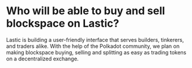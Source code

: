 # Who will be able to buy and sell blockspace on Lastic?

Lastic is building a user-friendly interface that serves builders, tinkerers, and traders alike. With the help of the Polkadot community, we plan on making blockspace buying, selling and splitting as easy as trading tokens on a decentralized exchange.